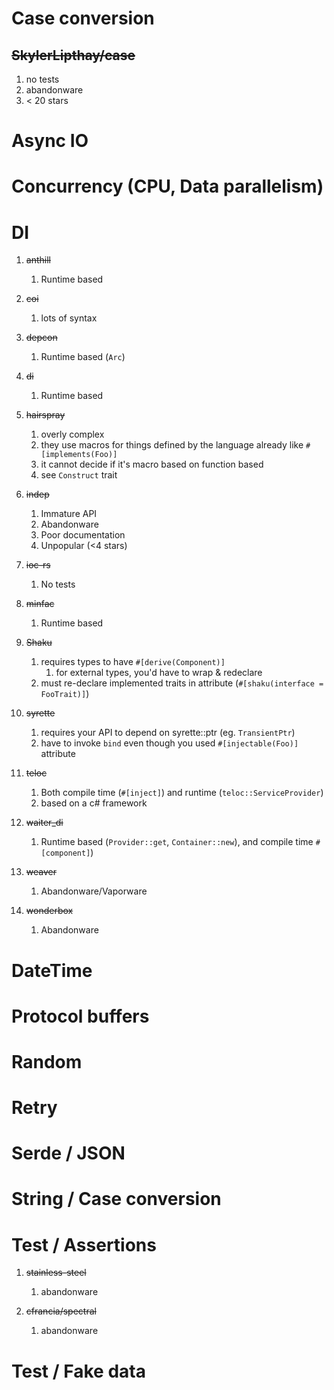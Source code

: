 # Case conversion

## ~~SkylerLipthay/case~~

1. no tests
1. abandonware
1. < 20 stars

# Async IO

# Concurrency (CPU, Data parallelism)

# DI

1. ~~anthill~~
    1. Runtime based

1. ~~coi~~
    1. lots of syntax

1. ~~depcon~~
    1. Runtime based (`Arc`)

1. ~~di~~
    1. Runtime based

1. ~~hairspray~~
    1. overly complex
    1. they use macros for things defined by the language already like `#[implements(Foo)]`
    1. it cannot decide if it's macro based on function based
    1. see `Construct` trait

1. ~~indep~~
    1. Immature API
    1. Abandonware
    1. Poor documentation
    1. Unpopular (<4 stars)

1. ~~ioc-rs~~
    1. No tests

1. ~~minfac~~
    1. Runtime based

1. ~~Shaku~~
    1. requires types to have `#[derive(Component)]`
        1. for external types, you'd have to wrap & redeclare
    1. must re-declare implemented traits in attribute (`#[shaku(interface = FooTrait)]`)

1. ~~syrette~~
    1. requires your API to depend on syrette::ptr (eg. `TransientPtr`)
    1. have to invoke `bind` even though you used `#[injectable(Foo)]` attribute

1. ~~teloc~~
    1. Both compile time (`#[inject]`) and runtime (`teloc::ServiceProvider`)
    1. based on a c# framework

1. ~~waiter_di~~
    1. Runtime based (`Provider::get`, `Container::new`), and compile time `#[component]`)

1. ~~weaver~~
    1. Abandonware/Vaporware

1. ~~wonderbox~~
    1. Abandonware

# DateTime

# Protocol buffers

# Random

# Retry

# Serde / JSON

# String / Case conversion

# Test / Assertions

1. ~~stainless-steel~~
    1. abandonware

1. ~~cfrancia/spectral~~
    1. abandonware

# Test / Fake data
